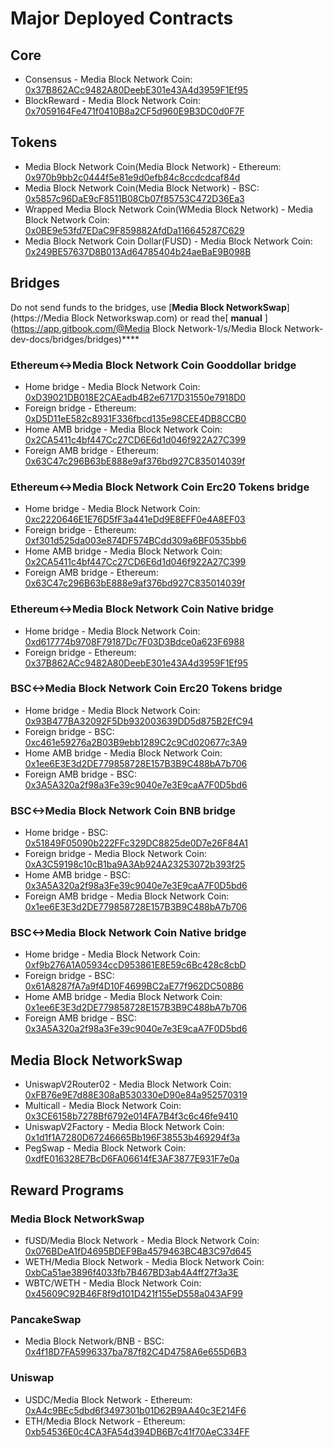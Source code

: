 # Major Deployed Contracts

## Core

* Consensus - Media Block Network Coin: [0x37B862ACc9482A80DeebE301e43A4d3959F1Ef95](https://mediablock.ai/address/0x37B862ACc9482A80DeebE301e43A4d3959F1Ef95) 
* BlockReward - Media Block Network Coin: [0x7059164Fe471f0410B8a2CF5d960E9B3DC0d0F7F](https://mediablock.ai/address/0x7059164Fe471f0410B8a2CF5d960E9B3DC0d0F7F)

## Tokens

* Media Block Network Coin\(Media Block Network\) - Ethereum: [0x970b9bb2c0444f5e81e9d0efb84c8ccdcdcaf84d](https://etherscan.io/token/0x970b9bb2c0444f5e81e9d0efb84c8ccdcdcaf84d)
* Media Block Network Coin\(Media Block Network\) - BSC: [0x5857c96DaE9cF8511B08Cb07f85753C472D36Ea3](https://bscscan.com/token/0x5857c96dae9cf8511b08cb07f85753c472d36ea3)
* Wrapped Media Block Network Coin\(WMedia Block Network\) - Media Block Network Coin: [0x0BE9e53fd7EDaC9F859882AfdDa116645287C629](https://mediablock.ai/address/0x0BE9e53fd7EDaC9F859882AfdDa116645287C629)
* Media Block Network Coin Dollar\(FUSD\) - Media Block Network Coin: [0x249BE57637D8B013Ad64785404b24aeBaE9B098B](https://mediablock.ai/address/0x249BE57637D8B013Ad64785404b24aeBaE9B098B)

## Bridges

Do not send funds to the bridges, use [**Media Block NetworkSwap**](https://Media Block Networkswap.com) or read the[ **manual** ](https://app.gitbook.com/@Media Block Network-1/s/Media Block Network-dev-docs/bridges/bridges)\*\*\*\*

### Ethereum&lt;-&gt;Media Block Network Coin Gooddollar bridge

* Home bridge - Media Block Network Coin: [0xD39021DB018E2CAEadb4B2e6717D31550e7918D0](https://mediablock.ai/address/0xD39021DB018E2CAEadb4B2e6717D31550e7918D0/transactions)
* Foreign bridge - Ethereum: [0xD5D11eE582c8931F336fbcd135e98CEE4DB8CCB0](https://etherscan.io/address/0xD5D11eE582c8931F336fbcd135e98CEE4DB8CCB0)
* Home AMB bridge - Media Block Network Coin: [0x2CA5411c4bf447Cc27CD6E6d1d046f922A27C399](https://mediablock.ai/address/0x2CA5411c4bf447Cc27CD6E6d1d046f922A27C399/transactions)
* Foreign AMB bridge - Ethereum: [0x63C47c296B63bE888e9af376bd927C835014039f](https://etherscan.io/address/0x63C47c296B63bE888e9af376bd927C835014039f)

### Ethereum&lt;-&gt;Media Block Network Coin Erc20 Tokens bridge

* Home bridge - Media Block Network Coin: [0xc2220646E1E76D5fF3a441eDd9E8EFF0e4A8EF03](https://mediablock.ai/address/0xc2220646E1E76D5fF3a441eDd9E8EFF0e4A8EF03)
* Foreign bridge - Ethereum: [0xf301d525da003e874DF574BCdd309a6BF0535bb6](https://etherscan.io/address/0xf301d525da003e874DF574BCdd309a6BF0535bb6)
* Home AMB bridge - Media Block Network Coin: [0x2CA5411c4bf447Cc27CD6E6d1d046f922A27C399](https://mediablock.ai/address/0x2CA5411c4bf447Cc27CD6E6d1d046f922A27C399/transactions)
* Foreign AMB bridge - Ethereum: [0x63C47c296B63bE888e9af376bd927C835014039f](https://etherscan.io/address/0x63C47c296B63bE888e9af376bd927C835014039f)

### Ethereum&lt;-&gt;Media Block Network Coin Native bridge

* Home bridge - Media Block Network Coin: [0xd617774b9708F79187Dc7F03D3Bdce0a623F6988](https://mediablock.ai/address/0xd617774b9708F79187Dc7F03D3Bdce0a623F6988/transactions)
* Foreign bridge - Ethereum: [0x37B862ACc9482A80DeebE301e43A4d3959F1Ef95](https://etherscan.io/address/0x37B862ACc9482A80DeebE301e43A4d3959F1Ef95)

### BSC&lt;-&gt;Media Block Network Coin Erc20 Tokens bridge

* Home bridge - Media Block Network Coin: [0x93B477BA32092F5Db932003639DD5d875B2EfC94](https://mediablock.ai/address/0x93B477BA32092F5Db932003639DD5d875B2EfC94/transactions)
* Foreign bridge - BSC: [0xc461e59276a2B03B9ebb1289C2c9Cd020677c3A9](https://bscscan.com/address/0xc461e59276a2B03B9ebb1289C2c9Cd020677c3A9)
* Home AMB bridge - Media Block Network Coin: [0x1ee6E3E3d2DE779858728E157B3B9C488bA7b706](https://mediablock.ai/address/0x1ee6E3E3d2DE779858728E157B3B9C488bA7b706/transactions)
* Foreign AMB bridge - BSC: [0x3A5A320a2f98a3Fe39c9040e7e3E9caA7F0D5bd6](https://bscscan.com/address/0x3A5A320a2f98a3Fe39c9040e7e3E9caA7F0D5bd6)

### BSC&lt;-&gt;Media Block Network Coin BNB bridge

* Home bridge - BSC: [0x51849F05090b222FFc329DC8825de0D7e26F84A1](https://bscscan.com/address/0x51849F05090b222FFc329DC8825de0D7e26F84A1)
* Foreign bridge - Media Block Network Coin: [0xA3C59198c10cB1ba9A3Ab924A23253072b393f25](https://mediablock.ai/address/0xA3C59198c10cB1ba9A3Ab924A23253072b393f25)
* Home AMB bridge - BSC: [0x3A5A320a2f98a3Fe39c9040e7e3E9caA7F0D5bd6](https://bscscan.com/address/0x3A5A320a2f98a3Fe39c9040e7e3E9caA7F0D5bd6)
* Foreign AMB bridge - Media Block Network Coin: [0x1ee6E3E3d2DE779858728E157B3B9C488bA7b706](https://mediablock.ai/address/0x1ee6E3E3d2DE779858728E157B3B9C488bA7b706)

### BSC&lt;-&gt;Media Block Network Coin Native bridge

* Home bridge - Media Block Network Coin: [0xf9b276A1A05934ccD953861E8E59c6Bc428c8cbD](https://mediablock.ai/address/0xf9b276A1A05934ccD953861E8E59c6Bc428c8cbD/transactions)
* Foreign bridge - BSC: [0x61A8287fA7a9f4D10F4699BC2aE77f962DC508B6](https://bscscan.com/address/0x61A8287fA7a9f4D10F4699BC2aE77f962DC508B6)
* Home AMB bridge - Media Block Network Coin: [0x1ee6E3E3d2DE779858728E157B3B9C488bA7b706](https://mediablock.ai/address/0x1ee6E3E3d2DE779858728E157B3B9C488bA7b706)
* Foreign AMB bridge - BSC: [0x3A5A320a2f98a3Fe39c9040e7e3E9caA7F0D5bd6](https://bscscan.com/address/0x3A5A320a2f98a3Fe39c9040e7e3E9caA7F0D5bd6)

## Media Block NetworkSwap

* UniswapV2Router02 - Media Block Network Coin: [0xFB76e9E7d88E308aB530330eD90e84a952570319](https://mediablock.ai/address/0xFB76e9E7d88E308aB530330eD90e84a952570319)
* Multicall - Media Block Network Coin: [0x3CE6158b7278Bf6792e014FA7B4f3c6c46fe9410](https://mediablock.ai/address/0x3CE6158b7278Bf6792e014FA7B4f3c6c46fe9410)
* UniswapV2Factory - Media Block Network Coin: [0x1d1f1A7280D67246665Bb196F38553b469294f3a](https://mediablock.ai/address/0x1d1f1A7280D67246665Bb196F38553b469294f3a)
* PegSwap - Media Block Network Coin: [0xdfE016328E7BcD6FA06614fE3AF3877E931F7e0a](https://mediablock.ai/address/0xdfE016328E7BcD6FA06614fE3AF3877E931F7e0a)

## Reward Programs

### Media Block NetworkSwap

* fUSD/Media Block Network - Media Block Network Coin: [0x076BDeA1fD4695BDEF9Ba4579463BC4B3C97d645](https://mediablock.ai/address/0x076BDeA1fD4695BDEF9Ba4579463BC4B3C97d645)
* WETH/Media Block Network - Media Block Network Coin: [0xbCa51ae3896f4033fb7B467BD3ab4A4ff27f3a3E](https://mediablock.ai/address/0xbCa51ae3896f4033fb7B467BD3ab4A4ff27f3a3E)
* WBTC/WETH - Media Block Network Coin: [0x45609C92B46F8f9d101D421f155eD558a043AF99](https://mediablock.ai/address/0x45609C92B46F8f9d101D421f155eD558a043AF99)

### PancakeSwap

* Media Block Network/BNB - BSC: [0x4f18D7FA5996337ba787f82C4D4758A6e655D6B3](https://bscscan.com/address/0x4f18D7FA5996337ba787f82C4D4758A6e655D6B3)

### Uniswap

* USDC/Media Block Network - Ethereum: [0xA4c9BEc5dbd6f3497301b01D62B9AA40c3E214F6](https://etherscan.io/address/0xA4c9BEc5dbd6f3497301b01D62B9AA40c3E214F6)
* ETH/Media Block Network - Ethereum: [0xb54536E0c4CA3FA54d394DB6B7c41f70AeC334FF](https://etherscan.io/address/0xb54536E0c4CA3FA54d394DB6B7c41f70AeC334FF)





